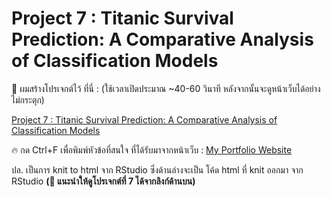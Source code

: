 # Project 7 : Titanic Survival Prediction: A Comparative Analysis of Classification Models

📍 ผมสร้างโปรเจกต์ไว้ ที่นี่ : (ใช้เวลาเปิดประมาณ ~40-60 วินาที หลังจากนั้นจะดูหน้าเว็บได้อย่างไม่กระตุก)

[Project 7 : Titanic Survival Prediction: A Comparative Analysis of Classification Models](https://phubordin.github.io/My-Portfolio-Website/P07-Titanic-Survival-Prediction-A-Comparative-Analysis-of-Classification-Models%2022.54.56.html)  

🔥 กด Ctrl+F เพื่อพิมพ์หัวข้อที่สนใจ ที่ได้รับมาจากหน้าเว็บ : [My Portfolio Website](https://phubordin.github.io/My-Portfolio-Website/project_titanic_glm_dsb10.html)

ปล. เป็นการ knit to html จาก RStudio ซึ่งด้านล่างจะเป็น โค้ด html ที่ knit ออกมา จาก RStudio **(📌 แนะนำให้ดูโปรเจกต์ที่ 7 ได้จากลิงก์ด้านบน)**
